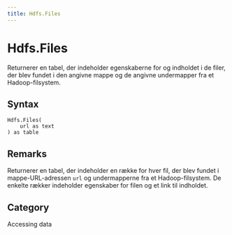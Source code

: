 ```yaml
---
title: Hdfs.Files
---
```


# Hdfs.Files


Returnerer en tabel, der indeholder egenskaberne for og indholdet i de filer, der blev fundet i den angivne mappe og de angivne undermapper fra et Hadoop-filsystem.


## Syntax

```powerquery
Hdfs.Files(
    url as text
) as table
```


## Remarks

Returnerer en tabel, der indeholder en række for hver fil, der blev fundet i mappe-URL-adressen <code>url</code> og undermapperne fra et Hadoop-filsystem. De enkelte rækker indeholder egenskaber for filen og et link til indholdet.



## Category
Accessing data

